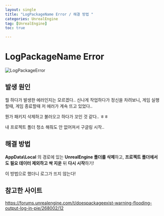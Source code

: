 ```yaml
---
layout: single
title: "LogPackageName Error / 해결 방법 "
categories: UnrealEngine
tag: [UnrealEngine]
toc: true

---
```




# LogPackageName Error

![LogPackageError](https://github.com/heejjjeong/heejjjeong.github.io/assets/71823666/295bb3ba-8364-4ecd-b2b5-e8ff7e6f8325)



## 발생 원인

뭘 하다가 발생한 에러인지는 모르겠다.. 신나게 작업하다가 정신을 차려보니, 게임 실행할때, 게임 종료할때 저 에러가 계속 뜨고 있었다.. 

뭔가 패키지 삭제하고 불러오고 하다가 꼬인 것 같다.. ㅎㅎ

내 프로젝트 폴더 청소 해줘도 안 없어져서 구글링 시작..



## 해결 방법

**AppData\Local** 의 경로에 있는 **UnrealEngine 폴더를 삭제**하고, **프로젝트 폴더에서도 필요 데이터 제외하고 싹 지운** 뒤 **다시 시작**하기!

이 방법으로 했더니 로그가 뜨지 않는다! 



## 참고한 사이트

https://forums.unrealengine.com/t/doespackageexist-warning-flooding-output-log-in-pie/268002/12



